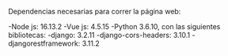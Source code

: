Dependencias necesarias para correr la página web:

-Node js: 16.13.2
-Vue js: 4.5.15
-Python 3.6.10, con las siguientes bibliotecas:
  -django: 3.2.11
  -django-cors-headers: 3.10.1
  -djangorestframework: 3.11.2
